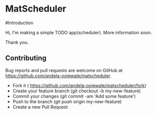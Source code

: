 # MatScheduler

#Introduction

Hi, I'm making a simple TODO app(scheduler). More information soon.

Thank you.


## Contributing

Bug reports and pull requests are welcome on GitHub at https://github.com/andela-oojewale/matscheduler.

* Fork it ( https://github.com/andela-oojewale/matscheduler/fork)
* Create your feature branch (git checkout -b my-new-feature)
* Commit your changes (git commit -am 'Add some feature')
* Push to the branch (git push origin my-new-feature)
* Create a new Pull Request
